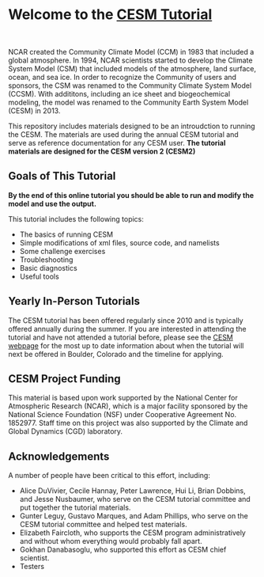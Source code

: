 
# Welcome to the [CESM Tutorial](https://ncar.github.io/CESM-Tutorial/README.html)

<br>

NCAR created the Community Climate Model (CCM) in 1983 that included a global atmosphere. In 1994, NCAR scientists started to develop the Climate System Model (CSM) that included models of the atmosphere, land surface, ocean, and sea ice. In order to recognize the Community of users and sponsors, the CSM was renamed to the Community Climate System Model (CCSM). With addititons, including an ice sheet and biogeochemical modeling, the model was renamed to the Community Earth System Model (CESM) in 2013. 

This repository includes materials designed to be an introudction to running the CESM. The materials are used during the annual CESM tutorial and serve as reference documentation for any CESM user. **The tutorial materials are designed for the CESM version 2 (CESM2)**

## Goals of This Tutorial

**By the end of this online tutorial you should be able to run and modify the model and use the output.** 

This tutorial includes the following topics:
* The basics of running CESM
* Simple modifications of xml files, source code, and namelists
* Some challenge exercises
* Troubleshooting
* Basic diagnostics
* Useful tools

## Yearly In-Person Tutorials

The CESM tutorial has been offered regularly since 2010 and is typically offered annually during the summer. If you are interested in attending the tutorial and have not attended a tutorial before, please see the [CESM webpage](https://www.cesm.ucar.edu/events/tutorials) for the most up to date information about when the tutorial will next be offered in Boulder, Colorado and the timeline for applying.

## CESM Project Funding 

This material is based upon work supported by the National Center for Atmospheric Research (NCAR), which is a major facility sponsored by the National Science Foundation (NSF) under Cooperative Agreement No. 1852977. Staff time on this project was also supported by the Climate and Global Dynamics (CGD) laboratory.

## Acknowledgements

A number of people have been critical to this effort, including:
- Alice DuVivier, Cecile Hannay, Peter Lawrence, Hui Li, Brian Dobbins, and Jesse Nusbaumer, who serve on the CESM tutorial committee and put together the tutorial materials.
- Gunter Leguy, Gustavo Marques, and Adam Phillips, who serve on the CESM tutorial committee and helped test materials.
- Elizabeth Faircloth, who supports the CESM program administratively and without whom everything would probably fall apart.
- Gokhan Danabasoglu, who supported this effort as CESM chief scientist.
- Testers

<br>

<div>
